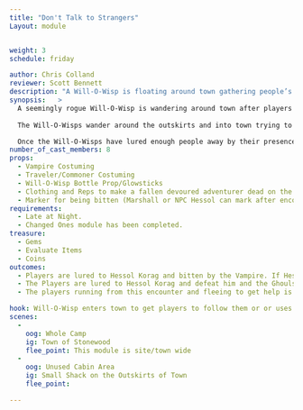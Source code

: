 ```yaml
---
title: "Don't Talk to Strangers"
Layout: module


weight: 3
schedule: friday

author: Chris Colland
reviewer: Scott Bennett
description: "A Will-O-Wisp is floating around town gathering people’s attention to take them on a journey they will not soon forget…"
synopsis:   >
  A seemingly rogue Will-O-Wisp is wandering around town after players start settling in for the night after dealing with The Changed Ones. This Will-O-Wisp has an agenda unlike most Will-O-Wisps floating around the lands at night. The Will-O-Wisp has a magical tree it calls home with its fellow Wisps, but Hessol Korag the Vampire has threatened to destroy this tree with a Cold Iron Axe if the Wisps do not do its bidding. 
  
  The Will-O-Wisps wander around the outskirts and into town trying to gather as many people as possible to lure to Hessol Korag’s blood feast. The self-proclaimed Vampire Prince Hessol has been working on replenishing his feeding stock and with a huge disruption in town with fresh blood he plans to do just that!  

  Once the Will-O-Wisps have lured enough people away by their presence or by Arcane Charming them and commanding them to “Follow Me” the Wisps will return to Hessol with his newly converted Ghouls to feast upon them after a fresh bite. Hessol and the 5 Ghouls are waiting in an ambush near unused cabins down the other side of town for the new arrivals to the blood feast. 
number_of_cast_members: 8
props: 
  - Vampire Costuming
  - Traveler/Commoner Costuming
  - Will-O-Wisp Bottle Prop/Glowsticks
  - Clothing and Reps to make a fallen devoured adventurer dead on the ground
  - Marker for being bitten (Marshall or NPC Hessol can mark after encounter is over)
requirements:
  - Late at Night.
  - Changed Ones module has been completed.
treasure: 
  - Gems
  - Evaluate Items
  - Coins
outcomes: 
  - Players are lured to Hessol Korag and bitten by the Vampire. If Hessol marks at least 3 people, he will retreat into the night and will return next event. 
  - The Players are lured to Hessol Korag and defeat him and the Ghouls. 
  - The players running from this encounter and fleeing to get help is completely valid.

hook: Will-O-Wisp enters town to get players to follow them or or uses Arcane Charm and commands Follow me.
scenes: 
  - 
    oog: Whole Camp
    ig: Town of Stonewood
    flee_point: This module is site/town wide
  - 
    oog: Unused Cabin Area
    ig: Small Shack on the Outskirts of Town
    flee_point: 

---
```


